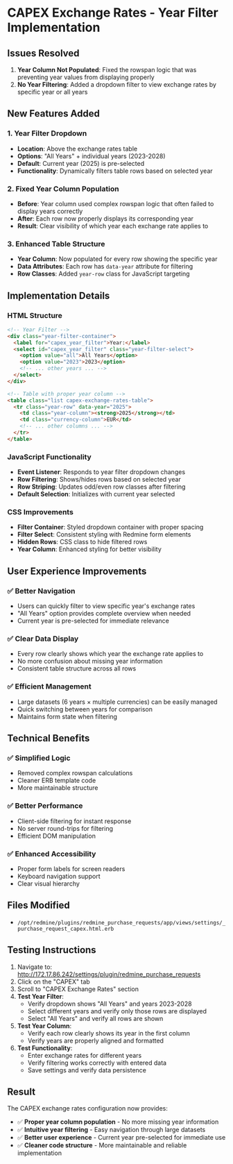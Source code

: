 # CAPEX Exchange Rates - Year Filter Implementation

## Issues Resolved
1. **Year Column Not Populated**: Fixed the rowspan logic that was preventing year values from displaying properly
2. **No Year Filtering**: Added a dropdown filter to view exchange rates by specific year or all years

## New Features Added

### 1. Year Filter Dropdown
- **Location**: Above the exchange rates table
- **Options**: "All Years" + individual years (2023-2028)
- **Default**: Current year (2025) is pre-selected
- **Functionality**: Dynamically filters table rows based on selected year

### 2. Fixed Year Column Population
- **Before**: Year column used complex rowspan logic that often failed to display years correctly
- **After**: Each row now properly displays its corresponding year
- **Result**: Clear visibility of which year each exchange rate applies to

### 3. Enhanced Table Structure
- **Year Column**: Now populated for every row showing the specific year
- **Data Attributes**: Each row has `data-year` attribute for filtering
- **Row Classes**: Added `year-row` class for JavaScript targeting

## Implementation Details

### HTML Structure
```html
<!-- Year Filter -->
<div class="year-filter-container">
  <label for="capex_year_filter">Year:</label>
  <select id="capex_year_filter" class="year-filter-select">
    <option value="all">All Years</option>
    <option value="2023">2023</option>
    <!-- ... other years ... -->
  </select>
</div>

<!-- Table with proper year column -->
<table class="list capex-exchange-rates-table">
  <tr class="year-row" data-year="2025">
    <td class="year-column"><strong>2025</strong></td>
    <td class="currency-column">EUR</td>
    <!-- ... other columns ... -->
  </tr>
</table>
```

### JavaScript Functionality
- **Event Listener**: Responds to year filter dropdown changes
- **Row Filtering**: Shows/hides rows based on selected year
- **Row Striping**: Updates odd/even row classes after filtering
- **Default Selection**: Initializes with current year selected

### CSS Improvements
- **Filter Container**: Styled dropdown container with proper spacing
- **Filter Select**: Consistent styling with Redmine form elements
- **Hidden Rows**: CSS class to hide filtered rows
- **Year Column**: Enhanced styling for better visibility

## User Experience Improvements

### ✅ **Better Navigation**
- Users can quickly filter to view specific year's exchange rates
- "All Years" option provides complete overview when needed
- Current year is pre-selected for immediate relevance

### ✅ **Clear Data Display**
- Every row clearly shows which year the exchange rate applies to
- No more confusion about missing year information
- Consistent table structure across all rows

### ✅ **Efficient Management**
- Large datasets (6 years × multiple currencies) can be easily managed
- Quick switching between years for comparison
- Maintains form state when filtering

## Technical Benefits

### ✅ **Simplified Logic**
- Removed complex rowspan calculations
- Cleaner ERB template code
- More maintainable structure

### ✅ **Better Performance**
- Client-side filtering for instant response
- No server round-trips for filtering
- Efficient DOM manipulation

### ✅ **Enhanced Accessibility**
- Proper form labels for screen readers
- Keyboard navigation support
- Clear visual hierarchy

## Files Modified
- `/opt/redmine/plugins/redmine_purchase_requests/app/views/settings/_purchase_request_capex.html.erb`

## Testing Instructions
1. Navigate to: http://172.17.86.242/settings/plugin/redmine_purchase_requests
2. Click on the "CAPEX" tab
3. Scroll to "CAPEX Exchange Rates" section
4. **Test Year Filter**:
   - Verify dropdown shows "All Years" and years 2023-2028
   - Select different years and verify only those rows are displayed
   - Select "All Years" and verify all rows are shown
5. **Test Year Column**:
   - Verify each row clearly shows its year in the first column
   - Verify years are properly aligned and formatted
6. **Test Functionality**:
   - Enter exchange rates for different years
   - Verify filtering works correctly with entered data
   - Save settings and verify data persistence

## Result
The CAPEX exchange rates configuration now provides:
- ✅ **Proper year column population** - No more missing year information
- ✅ **Intuitive year filtering** - Easy navigation through large datasets
- ✅ **Better user experience** - Current year pre-selected for immediate use
- ✅ **Cleaner code structure** - More maintainable and reliable implementation

